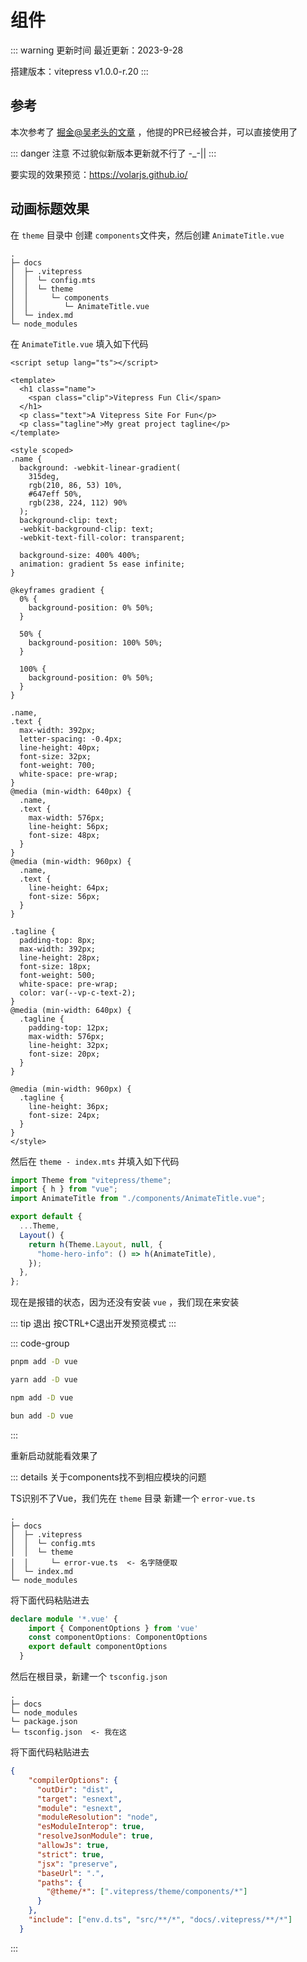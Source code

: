 # 组件

::: warning 更新时间
最近更新：2023-9-28

搭建版本：vitepress v1.0.0-r.20
:::

## 参考

本次参考了 [掘金@吴老头的文章](https://juejin.cn/post/7208188347864760357) ，他提的PR已经被合并，可以直接使用了

::: danger 注意
不过貌似新版本更新就不行了 -_-||
:::

要实现的效果预览：https://volarjs.github.io/

## 动画标题效果

在 `theme` 目录中 创建 `components`文件夹，然后创建 `AnimateTitle.vue`

```md{6-7}
.
├─ docs
│  ├─ .vitepress
│  │  └─ config.mts
│  │  └─ theme
│  │     └─ components
│  │        └─ AnimateTitle.vue
│  └─ index.md
└─ node_modules
```

在 `AnimateTitle.vue` 填入如下代码

```vue
<script setup lang="ts"></script>

<template>
  <h1 class="name">
    <span class="clip">Vitepress Fun Cli</span>
  </h1>
  <p class="text">A Vitepress Site For Fun</p>
  <p class="tagline">My great project tagline</p>
</template>

<style scoped>
.name {
  background: -webkit-linear-gradient(
    315deg,
    rgb(210, 86, 53) 10%,
    #647eff 50%,
    rgb(238, 224, 112) 90%
  );
  background-clip: text;
  -webkit-background-clip: text;
  -webkit-text-fill-color: transparent;

  background-size: 400% 400%;
  animation: gradient 5s ease infinite;
}

@keyframes gradient {
  0% {
    background-position: 0% 50%;
  }

  50% {
    background-position: 100% 50%;
  }

  100% {
    background-position: 0% 50%;
  }
}

.name,
.text {
  max-width: 392px;
  letter-spacing: -0.4px;
  line-height: 40px;
  font-size: 32px;
  font-weight: 700;
  white-space: pre-wrap;
}
@media (min-width: 640px) {
  .name,
  .text {
    max-width: 576px;
    line-height: 56px;
    font-size: 48px;
  }
}
@media (min-width: 960px) {
  .name,
  .text {
    line-height: 64px;
    font-size: 56px;
  }
}

.tagline {
  padding-top: 8px;
  max-width: 392px;
  line-height: 28px;
  font-size: 18px;
  font-weight: 500;
  white-space: pre-wrap;
  color: var(--vp-c-text-2);
}
@media (min-width: 640px) {
  .tagline {
    padding-top: 12px;
    max-width: 576px;
    line-height: 32px;
    font-size: 20px;
  }
}

@media (min-width: 960px) {
  .tagline {
    line-height: 36px;
    font-size: 24px;
  }
}
</style>
```

然后在 `theme - index.mts` 并填入如下代码


```ts
import Theme from "vitepress/theme";
import { h } from "vue";
import AnimateTitle from "./components/AnimateTitle.vue";

export default {
  ...Theme,
  Layout() {
    return h(Theme.Layout, null, {
      "home-hero-info": () => h(AnimateTitle),
    });
  },
};
```

现在是报错的状态，因为还没有安装 `vue` ，我们现在来安装

::: tip 退出
按CTRL+C退出开发预览模式
:::

::: code-group
```sh [pmpm]
pnpm add -D vue
```

```sh [yarn]
yarn add -D vue
```

```sh [npm]
npm add -D vue
```

```sh [bun]
bun add -D vue
```
:::

重新启动就能看效果了



::: details 关于components找不到相应模块的问题

TS识别不了Vue，我们先在 `theme` 目录 新建一个 `error-vue.ts` 

```md{6}
.
├─ docs
│  ├─ .vitepress
│  │  └─ config.mts
│  │  └─ theme
│  │     └─ error-vue.ts  <- 名字随便取
│  └─ index.md
└─ node_modules
```

将下面代码粘贴进去

```ts
declare module '*.vue' {
    import { ComponentOptions } from 'vue'
    const componentOptions: ComponentOptions
    export default componentOptions
  }
```

然后在根目录，新建一个 `tsconfig.json`

```md{5}
.
├─ docs
└─ node_modules
└─ package.json
└─ tsconfig.json  <- 我在这
```

将下面代码粘贴进去

```json
{
    "compilerOptions": {
      "outDir": "dist",
      "target": "esnext",
      "module": "esnext",
      "moduleResolution": "node",
      "esModuleInterop": true,
      "resolveJsonModule": true,
      "allowJs": true,
      "strict": true,
      "jsx": "preserve",
      "baseUrl": ".",
      "paths": {
        "@theme/*": [".vitepress/theme/components/*"]
      }
    },
    "include": ["env.d.ts", "src/**/*", "docs/.vitepress/**/*"]
  }
```
:::
